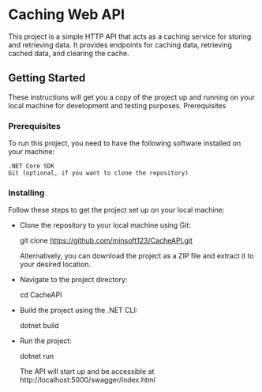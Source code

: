 # Caching Web API
This project is a simple HTTP API that acts as a caching service for storing and retrieving data. It provides endpoints for caching data, retrieving cached data, and clearing the cache.

## Getting Started ##
These instructions will get you a copy of the project up and running on your local machine for development and testing purposes.
Prerequisites

### Prerequisites ###
To run this project, you need to have the following software installed on your machine:

    .NET Core SDK
    Git (optional, if you want to clone the repository)


### Installing ###
Follow these steps to get the project set up on your local machine:

- Clone the repository to your local machine using Git:
  
	git clone https://github.com/minsoft123/CacheAPI.git

	Alternatively, you can download the project as a ZIP file and extract it to your desired location.

- Navigate to the project directory:

	cd CacheAPI

- Build the project using the .NET CLI:

	dotnet build

- Run the project:

  	dotnet run

  The API will start up and be accessible at http://localhost:5000/swagger/index.html
